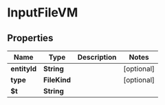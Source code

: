 

# InputFileVM


## Properties

| Name | Type | Description | Notes |
|------------ | ------------- | ------------- | -------------|
|**entityId** | **String** |  |  [optional] |
|**type** | **FileKind** |  |  [optional] |
|**$t** | **String** |  |  |



